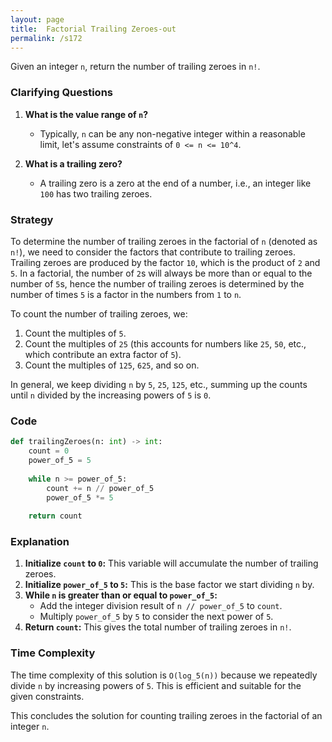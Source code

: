 ```yaml
---
layout: page
title:  Factorial Trailing Zeroes-out
permalink: /s172
---
```

Given an integer `n`, return the number of trailing zeroes in `n!`.

### Clarifying Questions
1. **What is the value range of `n`?**
   - Typically, `n` can be any non-negative integer within a reasonable limit, let's assume constraints of `0 <= n <= 10^4`.

2. **What is a trailing zero?**
   - A trailing zero is a zero at the end of a number, i.e., an integer like `100` has two trailing zeroes.

### Strategy
To determine the number of trailing zeroes in the factorial of `n` (denoted as `n!`), we need to consider the factors that contribute to trailing zeroes. Trailing zeroes are produced by the factor `10`, which is the product of `2` and `5`. In a factorial, the number of `2`s will always be more than or equal to the number of `5`s, hence the number of trailing zeroes is determined by the number of times `5` is a factor in the numbers from `1` to `n`.

To count the number of trailing zeroes, we:
1. Count the multiples of `5`.
2. Count the multiples of `25` (this accounts for numbers like `25`, `50`, etc., which contribute an extra factor of `5`).
3. Count the multiples of `125`, `625`, and so on.

In general, we keep dividing `n` by `5`, `25`, `125`, etc., summing up the counts until `n` divided by the increasing powers of `5` is `0`.

### Code
```python
def trailingZeroes(n: int) -> int:
    count = 0
    power_of_5 = 5
    
    while n >= power_of_5:
        count += n // power_of_5
        power_of_5 *= 5
    
    return count
```

### Explanation
1. **Initialize `count` to `0`:** This variable will accumulate the number of trailing zeroes.
2. **Initialize `power_of_5` to `5`:** This is the base factor we start dividing `n` by.
3. **While `n` is greater than or equal to `power_of_5`:**
   - Add the integer division result of `n // power_of_5` to `count`.
   - Multiply `power_of_5` by `5` to consider the next power of `5`.
4. **Return `count`:** This gives the total number of trailing zeroes in `n!`.

### Time Complexity
The time complexity of this solution is `O(log_5(n))` because we repeatedly divide `n` by increasing powers of `5`. This is efficient and suitable for the given constraints.

This concludes the solution for counting trailing zeroes in the factorial of an integer `n`.